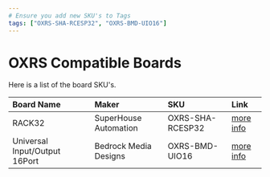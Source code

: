 ```yaml
---
# Ensure you add new SKU's to Tags
tags: ["OXRS-SHA-RCESP32", "OXRS-BMD-UIO16"]
---
```

# OXRS Compatible Boards

Here is a list of the board SKU's.

|Board Name |Maker       | SKU                          | Link                     |
|:--------  |:-------- |:-------------------------------| :------------------------|
|RACK32 | SuperHouse Automation | OXRS-SHA-RCESP32 | [more info](/docs/hardware/controllers/rack32.html) |
|Universal Input/Output 16Port | Bedrock Media Designs | OXRS-BMD-UIO16| [more info](/docs/hardware/input-output-devices/universal-input-output-uio-16port.html) |
